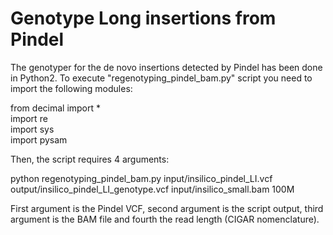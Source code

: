 # Genotype Long insertions from Pindel  

The genotyper for the de novo insertions detected by Pindel has been done in Python2. To execute "regenotyping_pindel_bam.py" script you need to import the following modules:

from decimal import *  
import re  
import sys  
import pysam

Then, the script requires 4 arguments:

python regenotyping_pindel_bam.py input/insilico_pindel_LI.vcf output/insilico_pindel_LI_genotype.vcf input/insilico_small.bam 100M

First argument is the Pindel VCF, second argument is the script output, third argument is the BAM file and fourth the read length (CIGAR nomenclature).

